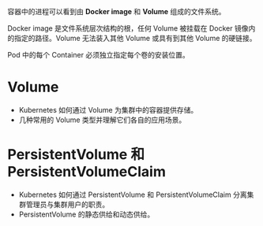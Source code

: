 容器中的进程可以看到由 **Docker image** 和 **Volume** 组成的文件系统。

Docker image 是文件系统层次结构的根，任何 Volume 被挂载在 Docker 镜像内的指定的路径。Volume 无法装入其他 Volume 或具有到其他 Volume 的硬链接。

Pod 中的每个 Container 必须独立指定每个卷的安装位置。

# Volume

* Kubernetes 如何通过 Volume 为集群中的容器提供存储。
* 几种常用的 Volume 类型并理解它们各自的应用场景。

# PersistentVolume 和 PersistentVolumeClaim

* Kubernetes 如何通过 PersistentVolume 和 PersistentVolumeClaim 分离集群管理员与集群用户的职责。
* PersistentVolume 的静态供给和动态供给。

